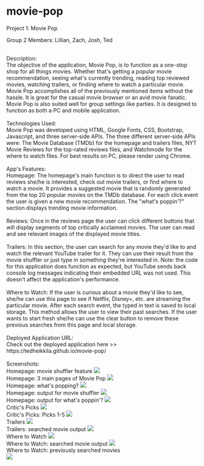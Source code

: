 # movie-pop

Project 1: Movie Pop
<br>

Group 2 Members: Lillian, Zach, Josh, Ted

<br>
Description:
<br>
The objective of the application, Movie Pop, is to function as a one-stop shop for all things movies. Whether that's getting a popular movie recommendation, seeing what's currently trending, reading top reviewed movies, watching trailers, or finding where to watch a particular movie. Movie Pop accomplishes all of the previously mentioned items without the hassle. It is great for the casual movie browser or an avid movie fanatic. Movie Pop is also suited well for group settings like parties. It is designed to function as both a PC and mobile application. <br>

<br>
Technologies Used:
<br>
Movie Pop was developed using HTML, Google Fonts, CSS, Bootstrap, Javascript, and three server-side APIs. The three different server-side APIs were: The Movie Database (TMDb) for the homepage and trailers files, NYT Movie Reviews for the top-rated reviews files, and Watchmode for the where to watch files. For best results on PC, please render using Chrome. <br>

<br>
App's Features:
<br>
Homepage: The homepage's main function is to direct the user to read reviews she/he is interested, check out movie trailers, or find where to watch a movie. It provides a suggested movie that is randomly generated from the top 20 popular movies on the TMDb database. For each click event the user is given a new movie recommendation. The "what's poppin'?" section displays trending movie information.<br><br>
Reviews: Once in the reviews page the user can click different buttons that will display segments of top critically acclaimed movies. The user can read and see relevant images of the displayed movie titles. <br><br>
Trailers: In this section, the user can search for any movie they'd like to and watch the relevant YouTube trailer for it. They can use their result from the movie shuffler or just type in something they're interested in. Note: the code for this application does function as expected, but YouTube sends back console log messages indicating their embedded URL was not used. This doesn't affect the application's performance. <br><br>
Where to Watch: If the user is curious about a movie they'd like to see, she/he can use this page to see if Netflix, Disney+, etc. are streaming the particular movie. After each search event, the typed in text is saved to local storage. This method allows the user to view their past searches. If the user wants to start fresh she/he can use the clear button to remove these previous searches from this page and local storage. <br>

<br>
Deployed Application URL:<br>
Check out the deployed application here >>  https://tedheikkila.github.io/movie-pop/<br>

<br>
Screenshots:
<br>
Homepage: movie shuffler feature
<img src = "./images/proj-1.png">
<br>
Homepage: 3 main pages of Movie Pop
<img src = "./images/proj-2.png">
<br>
Homepage: what's popping?
<img src = "./images/proj-3.png">
<br>
Homepage: output for movie shuffler
<img src = "./images/proj-4.png">
<br>
Homepage: output for what's poppin'?
<img src = "./images/proj-5.png">
<br>
Critic's Picks
<img src = "./images/proj-6.png">
<br>
Critic's Picks: Picks 1-5
<img src = "./images/proj-7.png">
<br>
Trailers
<img src = "./images/proj-8.png">
<br>
Trailers: searched movie output
<img src = "./images/proj-9.png">
<br>
Where to Watch
<img src = "./images/proj-10.png">
<br>
Where to Watch: searched movie output
<img src = "./images/proj-11.png">
<br>
Where to Watch: previously searched movies
<br>
<img src = "./images/proj-12.png">
<br>




